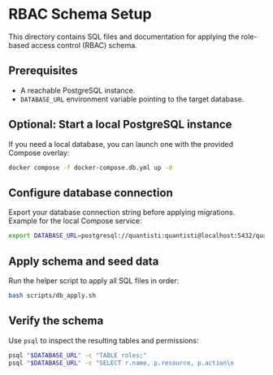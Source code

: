 # RBAC Schema Setup

This directory contains SQL files and documentation for applying the role-based access control (RBAC) schema.

## Prerequisites
- A reachable PostgreSQL instance.
- `DATABASE_URL` environment variable pointing to the target database.

## Optional: Start a local PostgreSQL instance
If you need a local database, you can launch one with the provided Compose overlay:

```bash
docker compose -f docker-compose.db.yml up -d
```

## Configure database connection
Export your database connection string before applying migrations. Example for the local Compose service:

```bash
export DATABASE_URL=postgresql://quantisti:quantisti@localhost:5432/quantisti
```

## Apply schema and seed data
Run the helper script to apply all SQL files in order:

```bash
bash scripts/db_apply.sh
```

## Verify the schema
Use `psql` to inspect the resulting tables and permissions:

```bash
psql "$DATABASE_URL" -c "TABLE roles;"
psql "$DATABASE_URL" -c "SELECT r.name, p.resource, p.action\n                       FROM roles r\n                       JOIN role_permissions rp ON rp.role_id = r.id\n                       JOIN permissions p ON p.id = rp.permission_id\n                       ORDER BY r.name, p.resource, p.action;"
```

